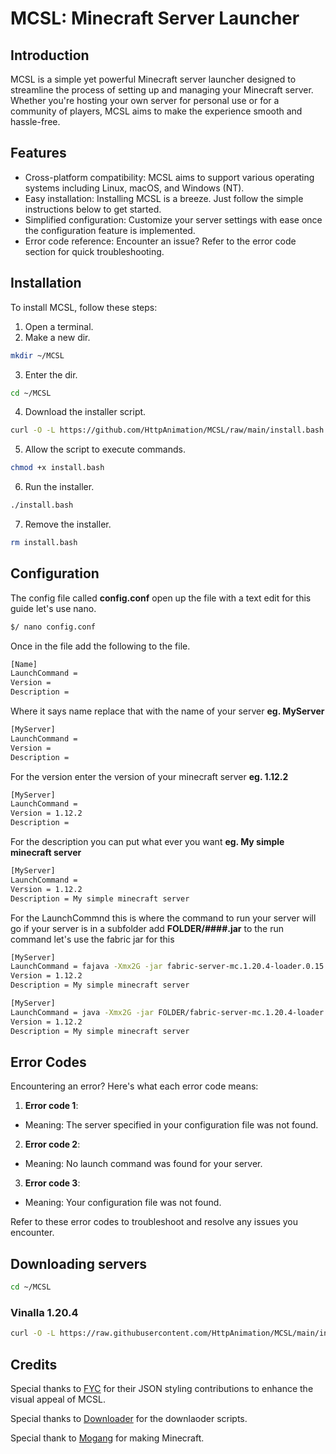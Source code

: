 # MCSL: Minecraft Server Launcher

## Introduction
MCSL is a simple yet powerful Minecraft server launcher designed to streamline the process of setting up and managing your Minecraft server. Whether you're hosting your own server for personal use or for a community of players, MCSL aims to make the experience smooth and hassle-free.

## Features
- Cross-platform compatibility: MCSL aims to support various operating systems including Linux, macOS, and Windows (NT).
- Easy installation: Installing MCSL is a breeze. Just follow the simple instructions below to get started.
- Simplified configuration: Customize your server settings with ease once the configuration feature is implemented.
- Error code reference: Encounter an issue? Refer to the error code section for quick troubleshooting.

## Installation
To install MCSL, follow these steps:
1. Open a terminal.
2. Make a new dir.

```bash
mkdir ~/MCSL
```
3. Enter the dir.

```bash
cd ~/MCSL
```

4. Download the installer script.

```bash
curl -O -L https://github.com/HttpAnimation/MCSL/raw/main/install.bash
```

5. Allow the script to execute commands.

```bash
chmod +x install.bash
```

6. Run the installer.

```bash
./install.bash
```

7. Remove the installer.

```bash
rm install.bash
```

## Configuration
The config file called **config.conf** open up the file with a text edit for this guide let's use nano.

```bash
$/ nano config.conf
```

Once in the file add the following to the file.

```bash
[Name]
LaunchCommand = 
Version = 
Description = 
```

Where it says name replace that with the name of your server **eg. MyServer**

```bash
[MyServer]
LaunchCommand = 
Version = 
Description = 
```

For the version enter the version of your minecraft server **eg. 1.12.2**

```bash
[MyServer]
LaunchCommand = 
Version = 1.12.2
Description = 
```

For the description you can put what ever you want **eg. My simple minecraft server**

```bash
[MyServer]
LaunchCommand = 
Version = 1.12.2
Description = My simple minecraft server
```

For the LaunchCommnd this is where the command to run your server will go if your server is in a subfolder add **FOLDER/####.jar** to the run command let's use the fabric jar for this


```bash
[MyServer]
LaunchCommand = fajava -Xmx2G -jar fabric-server-mc.1.20.4-loader.0.15.7-launcher.1.0.0.jar nogui
Version = 1.12.2
Description = My simple minecraft server
```

```bash
[MyServer]
LaunchCommand = java -Xmx2G -jar FOLDER/fabric-server-mc.1.20.4-loader.0.15.7-launcher.1.0.0.jar nogui
Version = 1.12.2
Description = My simple minecraft server
```

## Error Codes
Encountering an error? Here's what each error code means:

1. **Error code 1**:
- Meaning: The server specified in your configuration file was not found.

2. **Error code 2**:
- Meaning: No launch command was found for your server.

3. **Error code 3**:
- Meaning: Your configuration file was not found.

Refer to these error codes to troubleshoot and resolve any issues you encounter.

## Downloading servers

```bash
cd ~/MCSL
```

### Vinalla 1.20.4
```bash
curl -O -L https://raw.githubusercontent.com/HttpAnimation/MCSL/main/installers/base/1.20.4.sh && chmod +x 1.20.4.sh && ./1.20.4.sh
```

## Credits
Special thanks to [FYC](https://github.com/HttpAnimation/FYC-Rewrite-V2/) for their JSON styling contributions to enhance the visual appeal of MCSL.

Special thanks to [Downloader](https://github.com/HttpAnimation/Downloader) for the downlaoder scripts.

Special thank to [Mogang](https://en.wikipedia.org/wiki/Mojang_Studios) for making Minecraft.
